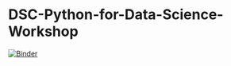 # DSC-Python-for-Data-Science-Workshop
[![Binder](https://mybinder.org/badge_logo.svg)](https://mybinder.org/v2/gh/lisa-su/DSC-Python-for-Data-Science-Workshop/master)
